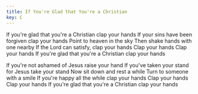 ```yaml
---
title: If You're Glad that You're a Christian
key: C
---
```


If you're glad that you're a Christian clap your hands
If your sins have been forgiven clap your hands
Point to heaven in the sky
Then shake hands with one nearby
If the Lord can satisfy, clap your hands
Clap your hands Clap your hands
If you're glad that you're a Christian clap your hands

If you're not ashamed of Jesus raise your hand
If you've taken your stand for Jesus take your stand
Now sit down and rest a while
Turn to someone with a smile
If you're happy all the while clap your hands
Clap your hands Clap your hands
If you're glad that you're a Christian clap your hands
